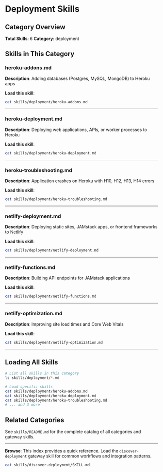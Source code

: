 # Deployment Skills

## Category Overview

**Total Skills**: 6
**Category**: deployment

## Skills in This Category

### heroku-addons.md
**Description**: Adding databases (Postgres, MySQL, MongoDB) to Heroku apps

**Load this skill**:
```bash
cat skills/deployment/heroku-addons.md
```

---

### heroku-deployment.md
**Description**: Deploying web applications, APIs, or worker processes to Heroku

**Load this skill**:
```bash
cat skills/deployment/heroku-deployment.md
```

---

### heroku-troubleshooting.md
**Description**: Application crashes on Heroku with H10, H12, H13, H14 errors

**Load this skill**:
```bash
cat skills/deployment/heroku-troubleshooting.md
```

---

### netlify-deployment.md
**Description**: Deploying static sites, JAMstack apps, or frontend frameworks to Netlify

**Load this skill**:
```bash
cat skills/deployment/netlify-deployment.md
```

---

### netlify-functions.md
**Description**: Building API endpoints for JAMstack applications

**Load this skill**:
```bash
cat skills/deployment/netlify-functions.md
```

---

### netlify-optimization.md
**Description**: Improving site load times and Core Web Vitals

**Load this skill**:
```bash
cat skills/deployment/netlify-optimization.md
```

---

## Loading All Skills

```bash
# List all skills in this category
ls skills/deployment/*.md

# Load specific skills
cat skills/deployment/heroku-addons.md
cat skills/deployment/heroku-deployment.md
cat skills/deployment/heroku-troubleshooting.md
# ... and 3 more
```

## Related Categories

See `skills/README.md` for the complete catalog of all categories and gateway skills.

---

**Browse**: This index provides a quick reference. Load the `discover-deployment` gateway skill for common workflows and integration patterns.

```bash
cat skills/discover-deployment/SKILL.md
```
